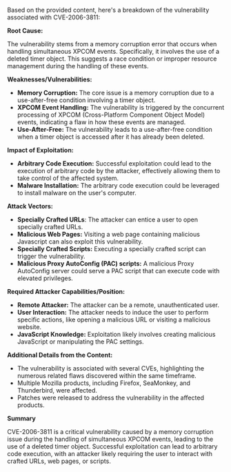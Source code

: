 Based on the provided content, here's a breakdown of the vulnerability associated with CVE-2006-3811:

**Root Cause:**

The vulnerability stems from a memory corruption error that occurs when handling simultaneous XPCOM events. Specifically, it involves the use of a deleted timer object. This suggests a race condition or improper resource management during the handling of these events.

**Weaknesses/Vulnerabilities:**

*   **Memory Corruption:** The core issue is a memory corruption due to a use-after-free condition involving a timer object.
*   **XPCOM Event Handling:** The vulnerability is triggered by the concurrent processing of XPCOM (Cross-Platform Component Object Model) events, indicating a flaw in how these events are managed.
*   **Use-After-Free:** The vulnerability leads to a use-after-free condition when a timer object is accessed after it has already been deleted.

**Impact of Exploitation:**

*   **Arbitrary Code Execution:** Successful exploitation could lead to the execution of arbitrary code by the attacker, effectively allowing them to take control of the affected system.
*   **Malware Installation:** The arbitrary code execution could be leveraged to install malware on the user's computer.

**Attack Vectors:**

*   **Specially Crafted URLs**: The attacker can entice a user to open specially crafted URLs.
*   **Malicious Web Pages:** Visiting a web page containing malicious Javascript can also exploit this vulnerability.
*   **Specially Crafted Scripts:** Executing a specially crafted script can trigger the vulnerability.
*   **Malicious Proxy AutoConfig (PAC) scripts:** A malicious Proxy AutoConfig server could serve a PAC script that can execute code with elevated privileges.

**Required Attacker Capabilities/Position:**

*   **Remote Attacker:**  The attacker can be a remote, unauthenticated user.
*   **User Interaction:**  The attacker needs to induce the user to perform specific actions, like opening a malicious URL or visiting a malicious website.
*   **JavaScript Knowledge:** Exploitation likely involves creating malicious JavaScript or manipulating the PAC settings.

**Additional Details from the Content:**

*   The vulnerability is associated with several CVEs, highlighting the numerous related flaws discovered within the same timeframe.
*   Multiple Mozilla products, including Firefox, SeaMonkey, and Thunderbird, were affected.
*   Patches were released to address the vulnerability in the affected products.

**Summary**

CVE-2006-3811 is a critical vulnerability caused by a memory corruption issue during the handling of simultaneous XPCOM events, leading to the use of a deleted timer object. Successful exploitation can lead to arbitrary code execution, with an attacker likely requiring the user to interact with crafted URLs, web pages, or scripts.